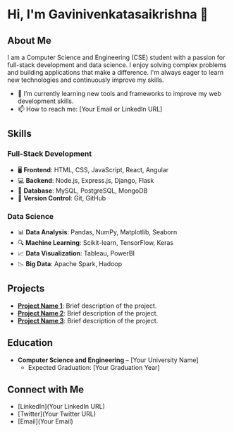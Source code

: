 # Hi, I'm Gavinivenkatasaikrishna 👋

## About Me
I am a Computer Science and Engineering (CSE) student with a passion for full-stack development and data science. I enjoy solving complex problems and building applications that make a difference. I'm always eager to learn new technologies and continuously improve my skills.

- 🌱 I’m currently learning new tools and frameworks to improve my web development skills.
- 📫 How to reach me: [Your Email or LinkedIn URL]

## Skills

### Full-Stack Development
- 🖥️ **Frontend**: HTML, CSS, JavaScript, React, Angular
- 💻 **Backend**: Node.js, Express.js, Django, Flask
- 🔧 **Database**: MySQL, PostgreSQL, MongoDB
- 🔨 **Version Control**: Git, GitHub

### Data Science
- 📊 **Data Analysis**: Pandas, NumPy, Matplotlib, Seaborn
- 🔍 **Machine Learning**: Scikit-learn, TensorFlow, Keras
- 📈 **Data Visualization**: Tableau, PowerBI
- 📉 **Big Data**: Apache Spark, Hadoop

## Projects
- **[Project Name 1](link)**: Brief description of the project.
- **[Project Name 2](link)**: Brief description of the project.
- **[Project Name 3](link)**: Brief description of the project.

## Education
- **Computer Science and Engineering** – [Your University Name]
  - Expected Graduation: [Your Graduation Year]
  
## Connect with Me
- [LinkedIn](Your LinkedIn URL)
- [Twitter](Your Twitter URL)
- [Email](Your Email)
